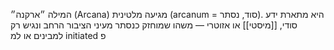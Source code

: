 המילה ״ארקנה״ (Arcana) מגיעה מלטינית (arcanum = סוד, נסתר). היא מתארת ידע סודי, [[מיסטי]] או אזוטרי — משהו שמוחזק כנסתר מעיני הציבור הרחב ונגיש רק למבינים או למ initiated
פ